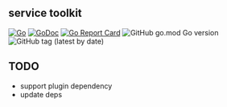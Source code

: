 ## service toolkit

[![Go](https://github.com/sqjian/go-kit/actions/workflows/go-kit.yml/badge.svg)](https://github.com/sqjian/go-kit/actions/workflows/go-kit.yml)
[![GoDoc](https://godoc.org/github.com/sqjian/go-kit?status.svg&style=flat-square)](http://godoc.org/github.com/sqjian/go-kit)
[![Go Report Card](https://goreportcard.com/badge/github.com/sqjian/go-kit?style=flat-square)](https://goreportcard.com/report/github.com/sqjian/go-kit)
![GitHub go.mod Go version](https://img.shields.io/github/go-mod/go-version/sqjian/go-kit)
![GitHub tag (latest by date)](https://img.shields.io/github/v/tag/sqjian/go-kit)

## TODO

- support plugin dependency
- update deps
